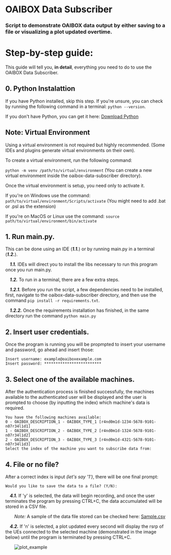 # OAIBOX Data Subscriber

### Script to demonstrate OAIBOX data output by either saving to a file or visualizing a plot updated overtime.

# Step-by-step guide:

This guide will tell you, **in detail**, everything you need to do to use the OAIBOX Data Subscriber.

## **0. Python Instalattion** 

If you have Python installed, skip this step. If you're unsure, you can check by running the following command in a terminal:
```python --version```.

If you don't have Python, you can get it here: [Download Python](https://www.python.org/downloads/)

## **Note: Virtual Environment** 

Using a virtual environment is not required but highly recommended. (Some IDEs and plugins generate virtual environments on their own).

To create a virtual environment, run the following command:

```python -m venv /path/to/virtual/environment``` (You can create a new virtual environment inside the oaibox-data-subscriber directory).

Once the virtual environment is setup, you need only to activate it. 

If you're on Windows use the command: ```path/to/virtual/environment/Scripts/activate``` (You might need to add .bat or .psl as the extension)

If you're on MacOS or Linux use the command: ```source path/to/virtual/environment/bin/activate```

## **1.** Run main.py. 

This can be done using an IDE (***1.1.***) or by running main.py in a terminal (***1.2.***).

&emsp;***1.1.*** IDEs will direct you to install the libs necessary to run this program once you run main.py.

&emsp;***1.2.*** To run in a terminal, there are a few extra steps.

&emsp;***1.2.1.*** Before you run the script, a few dependencies need to be installed, first, navigate to the oaibox-data-subscriber directory, and then use the command ```pip install -r requirements.txt```.

&emsp;***1.2.2.*** Once the requirements installation has finished, in the same directory run the command ```python main.py```

## **2.** Insert user credentials.

Once the program is running you will be propmpted to insert your username and password, go ahead and insert those:
```
Insert username: example@oaiboxexample.com
Insert password: *************************
```
## **3.** Select one of the available machines. 

After the authentication process is finished successfully, the machines available to the authenticated user will be displayed and the user is prompted to choose (by inputting the index) which machine's data is required.
```
You have the following machines available:
0 - OAIBOX_DESCRIPTION_1 - OAIBOX_TYPE_1 [r4nd0m1d-1234-5678-9101-n07r34l1d1]
1 - OAIBOX_DESCRIPTION_2 - OAIBOX_TYPE_2 [r4nd0m1d-1324-5678-9101-n07r34l1d2]
2 - OAIBOX_DESCRIPTION_3 - OAIBOX_TYPE_3 [r4nd0m1d-4321-5678-9101-n07r34l1d3]
Select the index of the machine you want to subscribe data from:
```
## **4.** File or no file?

After a correct index is input _(let's say '1')_, there will be one final prompt:
```
Would you like to save the data to a file? (Y/N):
```
&emsp;***4.1.*** If 'y' is selected, the data will begin recording, and once the user terminates the program by pressing CTRL+C, the data accumulated will be stored in a CSV file.

&emsp;&emsp;*Note:* A sample of the data file stored can be checked here: [Sample.csv](output/sample.csv)

&emsp;***4.2.*** If 'n' is selected, a plot updated every second will display the rsrp of the UEs connected to the selected machine (demonstrated in the image below) until the program is terminated by pressing CTRL+C.

&emsp;&emsp;![plot_example](output/sample.png)
